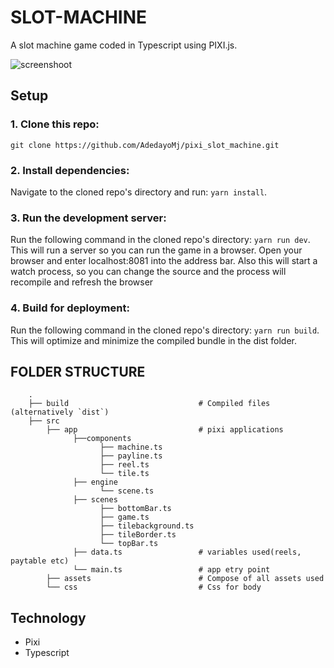 # SLOT-MACHINE
A slot machine game coded in Typescript using PIXI.js.

![screenshoot](https://user-images.githubusercontent.com/53113836/140656021-b51c8b8e-3c52-4793-8b9c-2076e95cbfaf.png)

## Setup


### 1. Clone this repo:
```git clone https://github.com/AdedayoMj/pixi_slot_machine.git```

### 2. Install dependencies:
Navigate to the cloned repo's directory and run:
```yarn install```.

### 3. Run the development server:
Run the following command in the cloned repo's directory:
```yarn run dev```.
This will run a server so you can run the game in a browser.
Open your browser and enter localhost:8081 into the address bar.
Also this will start a watch process, so you can change the source and the process will recompile and refresh the browser

### 4. Build for deployment:
Run the following command in the cloned repo's directory:
```yarn run build```.
This will optimize and minimize the compiled bundle in the dist folder.
## FOLDER STRUCTURE

```
    .
    ├── build                             # Compiled files (alternatively `dist`)
    ├── src
        ├── app                           # pixi applications
              ├──components
                    ├── machine.ts
                    ├── payline.ts
                    ├── reel.ts
                    └── tile.ts
              ├── engine
                    └── scene.ts
              ├── scenes
                    ├── bottomBar.ts
                    ├── game.ts
                    ├── tilebackground.ts
                    ├── tileBorder.ts
                    └── topBar.ts
              ├── data.ts                 # variables used(reels, paytable etc)
              └── main.ts                 # app etry point
        ├── assets                        # Compose of all assets used
        └── css                           # Css for body
```
## Technology
- Pixi
- Typescript


